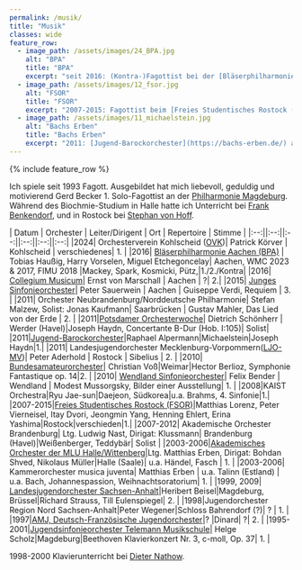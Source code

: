 ```yaml
---
permalink: /musik/
title: "Musik"
classes: wide
feature_row:
  - image_path: /assets/images/24_BPA.jpg
    alt: "BPA"
    title: "BPA"
    excerpt: "seit 2016: (Kontra-)Fagottist bei der [Bläserphilharmonie Aachen (BPA)](https://blaeserphilharmonie-aachen.de/)."
  - image_path: /assets/images/12_fsor.jpg
    alt: "FSOR"
    title: "FSOR"
    excerpt: "2007-2015: Fagottist beim [Freies Studentisches Rostock (FSOR)](https://www.fsor.de). Dirigiert von Tobias Haußig."
  - image_path: /assets/images/11_michaelstein.jpg
    alt: "Bachs Erben"
    title: "Bachs Erben"
    excerpt: "2011: [Jugend-Barockorchester](https://bachs-erben.de/) auf Michaelstein mit Raphael Alpermann."
---
```


{% include feature_row %}

Ich spiele seit 1993 Fagott. Ausgebildet hat mich liebevoll, geduldig und motivierend Gerd Becker 1. Solo-Fagottist an der [Philharmonie Magdeburg](https://www.theater-magdeburg.de/menschen/philharmonie/). Während des Biochmie-Studium in Halle hatte ich Unterricht bei [Frank Benkendorf](https://www.buehnen-halle.de/de/staatskapelle-halle), und in Rostock bei [Stephan von Hoff](https://www.hmt-rostock.de/hochschule/lehrende/institut-fuer-musik/blaeserabteilung/stephan-von-hoff-fagott/).

| Datum | Orchester | Leiter/Dirigent | Ort | Repertoire | Stimme |
|:--:||:--:||:--:||:--:||:--:||:--:|
|2024| Orchesterverein Kohlscheid ([OVK](https://www.orchesterverein-kohlscheid.de/))| Patrick Körver | Kohlscheid | verschiedenes| 1. |
|2016| [Bläserphilharmonie Aachen (BPA)](https://blaeserphilharmonie-aachen.de/) | Tobias Haußig, Harry Vorselen, Miguel Etchegoncelay| Aachen, WMC 2023 & 2017, FIMU 2018 |Mackey, Spark, Kosmicki, Pütz,|1./2./Kontra|
|2016| [Collegium Musicum](https://www.cm.rwth-aachen.de/cms/cm/das-collegium/~mxqhk/orchester/)| Ernst von Marschall | Aachen | ?| 2.|
|2015| [Junges Sinfonieorchester](https://www.jso-aachen.de/)| Peter Sauerwein | Aachen | Guiseppe Verdi, Requiem | 3.  |
|2011| Orchester Neubrandenburg/Norddeutsche Philharmonie| Stefan Malzew, Solist: Jonas Kaufmann| Saarbrücken | Gustav Mahler, Das Lied von der Erde | 2.  |
|2011|[Potsdamer Orchesterwoche](http://www.pow-online.de/)| Dietrich Schönherr | Werder (Havel)|Joseph Haydn, Concertante B-Dur (Hob. I:105)| Solist|
|2011|[Jugend-Barockorchester](https://bachs-erben.de/)|Raphael Alpermann|Michaelstein|Joseph Haydn|1.|
|2011| Landesjugendorchester Mecklenburg-Vorpommern([LJO-MV](https://www.landesmusikrat-mv.de/ensembles/landesjugendorchester/))| Peter Aderhold | Rostock | Sibelius | 2. |
|2010| [Bundesamateurorchester](https://bdlo.de/musizieren/bundesamateurorchester/)| Christian Voß|Weimar|Hector Berlioz, Symphonie Fantastique op. 14|2. |
|2010| [Wendland Sinfonieorchester](https://www.wendlandsinfonieorchester.de/)| Felix Bender | Wendland | Modest Mussorgsky, Bilder einer Ausstellung| 1. |
|2008|KAIST Orchestra|Ryu Jae-sun|Daejeon, Südkorea|u.a. Brahms, 4. Sinfonie|1.|
|2007-2015|[Freies Studentisches Rostock (FSOR)](https://www.fsor.de)|Matthias Lorenz, Peter Vierneisel, Itay Dvori, Jeongmin Yang, Henning Ehlert, Erina Yashima|Rostock|verschieden|1.|
|2007-2012| Akademische Orchester Brandenburg| Ltg. Ludwig Nast, Dirigat: Klussmann| Brandenburg (Havel)|Weißenberger, Teddybär| Solist |
|2003-2006|[Akademisches Orchester der MLU Halle/Wittenberg](https://www.coll-music.uni-halle.de/collegium-musicum/akademisches-orchester/)|Ltg. Matthias Erben, Dirigat: Bohdan Shved, Nikolaus Müller|Halle (Saale)| u.a. Händel, Fasch | 1. |
|2003-2006| Kammerorchester musica juventa| Matthias Erben | u.a. Talinn (Estland) | u.a. Bach, Johannespassion, Weihnachtsoratorium| 1. |
|1999, 2009| [Landesjugendorchester Sachsen-Anhalt](https://lmr-san.de/projekte/landesjugendorchester/das-orchester)|Heribert Beisel|Magdeburg, Brüssel|Richard Strauss, Till Eulenspiegel| 2. |
|1998|Jugendorchester Region Nord Sachsen-Anhalt|Peter Wegener|Schloss Bahrendorf (?)| ? | 1. |
|1997|[AMJ, Deutsch-Französische Jugendorchester](https://musikferien-amj.de/dinard/)|? |Dinard| ?| 2. |
|1995-2001|[Jugendsinfonieorchester Telemann Musikschule](https://www.telemann-konservatorium.de/angebote/jugendsinfonieorchester/)| Helge Scholz|Magdeburg|Beethoven Klavierkonzert Nr. 3, c-moll, Op. 37| 1. |



1998-2000 Klavierunterricht bei [Dieter Nathow](https://www.musikland-sachsenanhalt.de/beitraege/nathow-dieter-1937-2004/).